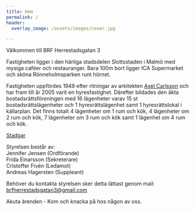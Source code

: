 ```yaml
---
title: Hem
permalink: /
header:
  overlay_image: /assets/images/cover.jpg

---
```


Välkommen till BRF Herrestadsgatan 3

Fastigheten ligger i den härliga stadsdelen Slottsstaden i Malmö med mysiga caféer och restauranger. Bara 100m bort ligger ICA Supermarket och sköna Rönneholmsparken runt hörnet.

Fastigheten uppfördes 1949 efter ritningar av arkitekten [Axel Carlsson](https://sv.wikipedia.org/wiki/Axel_Carlsson_(arkitekt)) och har fram till år 2005 varit en hyresfastighet. Därefter bildades den äkta bostadsrättsföreningen med 16 lägenheter varav 15 st bostadsrättslägenheter och 1 hyresrättslägenhet samt 1 hyresrättslokal i källarplan.
Det finns totalt 4 lägenheter om 1 rum och kök, 4 lägenheter om 2 rum och kök, 7 lägenheter om 3 rum och kök samt 1 lägenhet om 4 rum och kök. 

[Stadgar](/assets/Stadgar%20-%20769612-0828.pdf)

Styrelsen består av:  
Jennifer Jensen (Ordförande)  
Frida Einarsson (Sekreterare)  
Cristoffer Fivén (Ledamot)  
Andreas Hagersten (Suppleant)

Behöver du kontakta styrelsen sker detta lättast genom mail:
[brfherrestadsgatan3@gmail.com](mailto:brfherrestadsgatan3@gmail.com)

Akuta ärenden - Kom och knacka på hos någon av oss.
